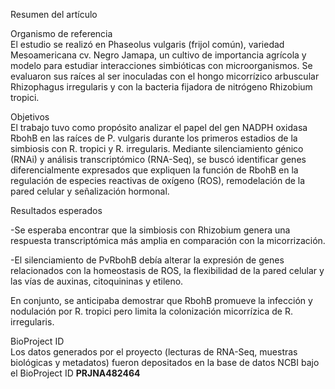 Resumen del artículo

Organismo de referencia  
El estudio se realizó en Phaseolus vulgaris (frijol común), variedad Mesoamericana cv. Negro Jamapa, un cultivo de importancia agrícola y modelo para estudiar interacciones simbióticas con microorganismos. Se evaluaron sus raíces al ser inoculadas con el hongo micorrízico arbuscular Rhizophagus irregularis y con la bacteria fijadora de nitrógeno Rhizobium tropici.

Objetivos  
El trabajo tuvo como propósito analizar el papel del gen NADPH oxidasa RbohB en las raíces de P. vulgaris durante los primeros estadios de la simbiosis con R. tropici y R. irregularis. Mediante silenciamiento génico (RNAi) y análisis transcriptómico (RNA-Seq), se buscó identificar genes diferencialmente expresados que expliquen la función de RbohB en la regulación de especies reactivas de oxígeno (ROS), remodelación de la pared celular y señalización hormonal.

Resultados esperados

\-Se esperaba encontrar que la simbiosis con Rhizobium genera una respuesta transcriptómica más amplia en comparación con la micorrización.

\-El silenciamiento de PvRbohB debía alterar la expresión de genes relacionados con la homeostasis de ROS, la flexibilidad de la pared celular y las vías de auxinas, citoquininas y etileno.

En conjunto, se anticipaba demostrar que RbohB promueve la infección y nodulación por R. tropici pero limita la colonización micorrízica de R. irregularis.

BioProject ID  
Los datos generados por el proyecto (lecturas de RNA-Seq, muestras biológicas y metadatos) fueron depositados en la base de datos NCBI bajo el BioProject ID **PRJNA482464**